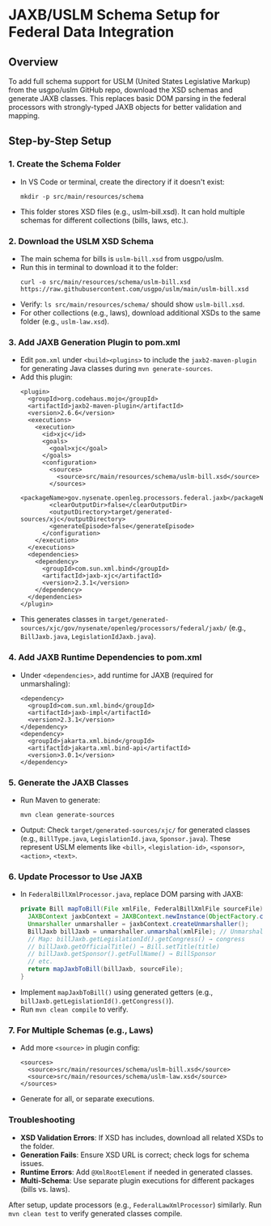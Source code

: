 # JAXB/USLM Schema Setup for Federal Data Integration

## Overview
To add full schema support for USLM (United States Legislative Markup) from the usgpo/uslm GitHub repo, download the XSD schemas and generate JAXB classes. This replaces basic DOM parsing in the federal processors with strongly-typed JAXB objects for better validation and mapping.

## Step-by-Step Setup

### 1. Create the Schema Folder
- In VS Code or terminal, create the directory if it doesn't exist:
  ```
  mkdir -p src/main/resources/schema
  ```
- This folder stores XSD files (e.g., uslm-bill.xsd). It can hold multiple schemas for different collections (bills, laws, etc.).

### 2. Download the USLM XSD Schema
- The main schema for bills is `uslm-bill.xsd` from usgpo/uslm.
- Run this in terminal to download it to the folder:
  ```
  curl -o src/main/resources/schema/uslm-bill.xsd https://raw.githubusercontent.com/usgpo/uslm/main/uslm-bill.xsd
  ```
- Verify: `ls src/main/resources/schema/` should show `uslm-bill.xsd`.
- For other collections (e.g., laws), download additional XSDs to the same folder (e.g., `uslm-law.xsd`).

### 3. Add JAXB Generation Plugin to pom.xml
- Edit `pom.xml` under `<build><plugins>` to include the `jaxb2-maven-plugin` for generating Java classes during `mvn generate-sources`.
- Add this plugin:
  ```
  <plugin>
    <groupId>org.codehaus.mojo</groupId>
    <artifactId>jaxb2-maven-plugin</artifactId>
    <version>2.6.6</version>
    <executions>
      <execution>
        <id>xjc</id>
        <goals>
          <goal>xjc</goal>
        </goals>
        <configuration>
          <sources>
            <source>src/main/resources/schema/uslm-bill.xsd</source>
          </sources>
          <packageName>gov.nysenate.openleg.processors.federal.jaxb</packageName>
          <clearOutputDir>false</clearOutputDir>
          <outputDirectory>target/generated-sources/xjc</outputDirectory>
          <generateEpisode>false</generateEpisode>
        </configuration>
      </execution>
    </executions>
    <dependencies>
      <dependency>
        <groupId>com.sun.xml.bind</groupId>
        <artifactId>jaxb-xjc</artifactId>
        <version>2.3.1</version>
      </dependency>
    </dependencies>
  </plugin>
  ```
- This generates classes in `target/generated-sources/xjc/gov/nysenate/openleg/processors/federal/jaxb/` (e.g., `BillJaxb.java`, `LegislationIdJaxb.java`).

### 4. Add JAXB Runtime Dependencies to pom.xml
- Under `<dependencies>`, add runtime for JAXB (required for unmarshaling):
  ```
  <dependency>
    <groupId>com.sun.xml.bind</groupId>
    <artifactId>jaxb-impl</artifactId>
    <version>2.3.1</version>
  </dependency>
  <dependency>
    <groupId>jakarta.xml.bind</groupId>
    <artifactId>jakarta.xml.bind-api</artifactId>
    <version>3.0.1</version>
  </dependency>
  ```

### 5. Generate the JAXB Classes
- Run Maven to generate:
  ```
  mvn clean generate-sources
  ```
- Output: Check `target/generated-sources/xjc/` for generated classes (e.g., `BillType.java`, `LegislationId.java`, `Sponsor.java`). These represent USLM elements like `<bill>`, `<legislation-id>`, `<sponsor>`, `<action>`, `<text>`.

### 6. Update Processor to Use JAXB
- In `FederalBillXmlProcessor.java`, replace DOM parsing with JAXB:
  ```java
  private Bill mapToBill(File xmlFile, FederalBillXmlFile sourceFile) throws Exception {
    JAXBContext jaxbContext = JAXBContext.newInstance(ObjectFactory.class); // From generated
    Unmarshaller unmarshaller = jaxbContext.createUnmarshaller();
    BillJaxb billJaxb = unmarshaller.unmarshal(xmlFile); // Unmarshal to generated BillJaxb
    // Map: billJaxb.getLegislationId().getCongress() → congress
    // billJaxb.getOfficialTitle() → Bill.setTitle(title)
    // billJaxb.getSponsor().getFullName() → BillSponsor
    // etc.
    return mapJaxbToBill(billJaxb, sourceFile);
  }
  ```
- Implement `mapJaxbToBill()` using generated getters (e.g., `billJaxb.getLegislationId().getCongress()`).
- Run `mvn clean compile` to verify.

### 7. For Multiple Schemas (e.g., Laws)
- Add more `<source>` in plugin config:
  ```
  <sources>
    <source>src/main/resources/schema/uslm-bill.xsd</source>
    <source>src/main/resources/schema/uslm-law.xsd</source>
  </sources>
  ```
- Generate for all, or separate executions.

### Troubleshooting
- **XSD Validation Errors**: If XSD has includes, download all related XSDs to the folder.
- **Generation Fails**: Ensure XSD URL is correct; check logs for schema issues.
- **Runtime Errors**: Add `@XmlRootElement` if needed in generated classes.
- **Multi-Schema**: Use separate plugin executions for different packages (bills vs. laws).

After setup, update processors (e.g., `FederalLawXmlProcessor`) similarly. Run `mvn clean test` to verify generated classes compile.
